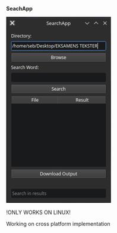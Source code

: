 **SeachApp** 

![image](searchapp.png)



!ONLY WORKS ON LINUX!


Working on cross platform implementation 
